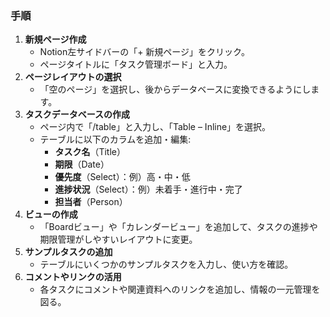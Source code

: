
### 手順

1. **新規ページ作成**
	- Notion左サイドバーの「+ 新規ページ」をクリック。
	- ページタイトルに「タスク管理ボード」と入力。
2. **ページレイアウトの選択**
	- 「空のページ」を選択し、後からデータベースに変換できるようにします。
3. **タスクデータベースの作成**
	- ページ内で「/table」と入力し、「Table – Inline」を選択。
	- テーブルに以下のカラムを追加・編集:
		- **タスク名**（Title）
		- **期限**（Date）
		- **優先度**（Select）：例）高・中・低
		- **進捗状況**（Select）：例）未着手・進行中・完了
		- **担当者**（Person）
4. **ビューの作成**
	- 「Boardビュー」や「カレンダービュー」を追加して、タスクの進捗や期限管理がしやすいレイアウトに変更。
5. **サンプルタスクの追加**
	- テーブルにいくつかのサンプルタスクを入力し、使い方を確認。
6. **コメントやリンクの活用**
	- 各タスクにコメントや関連資料へのリンクを追加し、情報の一元管理を図る。
